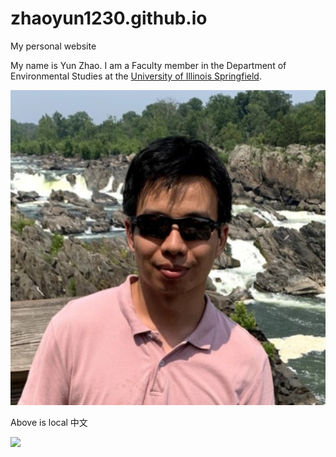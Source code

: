# zhaoyun1230.github.io
My personal website

My name is Yun Zhao.  I am a Faculty member in the Department of Environmental Studies at the [University of Illinois Springfield](https://uis.edu).  

![](images/portrait.jpeg)

Above is local 中文

![](https://media.licdn.com/dms/image/D5603AQGKL3vpcDQjGQ/profile-displayphoto-shrink_800_800/0/1676145315593?e=1694044800&v=beta&t=LsG990_ffCZdKr24LynlKnJaRWjHLf7zmJ4i-UmRxyE)